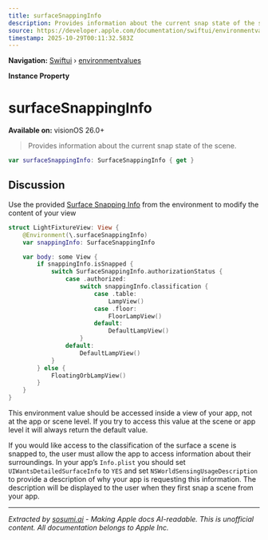 ```yaml
---
title: surfaceSnappingInfo
description: Provides information about the current snap state of the scene.
source: https://developer.apple.com/documentation/swiftui/environmentvalues/surfacesnappinginfo
timestamp: 2025-10-29T00:11:32.583Z
---
```


**Navigation:** [Swiftui](/documentation/swiftui) › [environmentvalues](/documentation/swiftui/environmentvalues)

**Instance Property**

# surfaceSnappingInfo

**Available on:** visionOS 26.0+

> Provides information about the current snap state of the scene.

```swift
var surfaceSnappingInfo: SurfaceSnappingInfo { get }
```

## Discussion

Use the provided [Surface Snapping Info](/documentation/swiftui/surfacesnappinginfo) from the environment to modify the content of your view

```swift
struct LightFixtureView: View {
    @Environment(\.surfaceSnappingInfo)
    var snappingInfo: SurfaceSnappingInfo

    var body: some View {
        if snappingInfo.isSnapped {
            switch SurfaceSnappingInfo.authorizationStatus {
                case .authorized:
                    switch snappingInfo.classification {
                        case .table:
                            LampView()
                        case .floor:
                            FloorLampView()
                        default:
                            DefaultLampView()
                    }
                default:
                    DefaultLampView()
            }
        } else {
            FloatingOrbLampView()
        }
    }
}
```

This environment value should be accessed inside a view of your app, not at the app or scene level. If you try to access this value at the scene or app level it will always return the default value.

If you would like access to the classification of the surface a scene is snapped to, the user must allow the app to access information about their surroundings. In your app’s `Info.plist` you should set `UIWantsDetailedSurfaceInfo` to `YES` and set `NSWorldSensingUsageDescription` to provide a description of why your app is requesting this information. The description will be displayed to the user when they first snap a scene from your app.

---

*Extracted by [sosumi.ai](https://sosumi.ai) - Making Apple docs AI-readable.*
*This is unofficial content. All documentation belongs to Apple Inc.*
